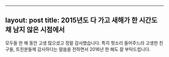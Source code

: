 
---
layout: post
title: 2015년도 다 가고 새해가 한 시간도 채 남지 않은 시점에서
---

모두들 한 해 동안 고생 많으셨고 정말 감사했습니다.
특히 헛소리 들어주느라 고생한 친구들, 트친분들께 감사하다는 말씀을 전하면서 2016년 한 해도 잘 부탁드립니다.